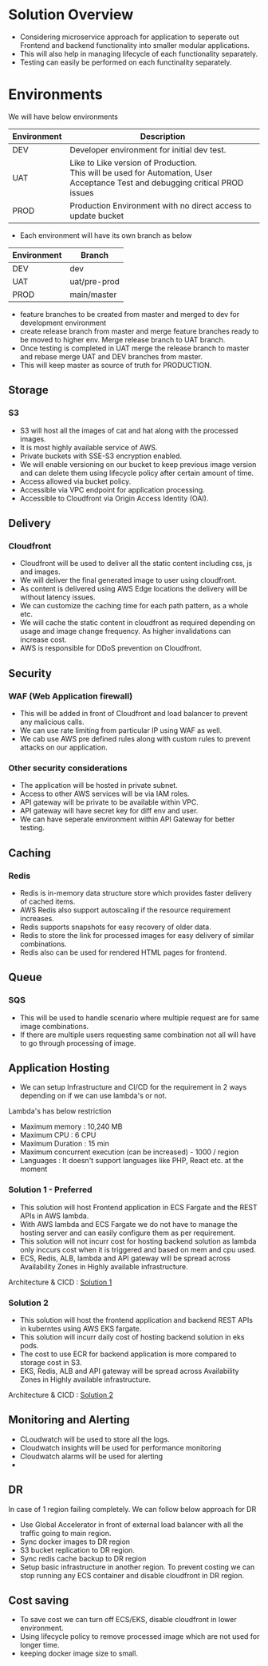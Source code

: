 # Solution Overview

- Considering microservice approach for application to seperate out Frontend and  backend functionality into smaller modular applications.
- This will also help in managing lifecycle of each functionality separately.
- Testing can easily be performed on each functinality separately.


# Environments
    
We will have below environments 

| Environment | Description |
| ----------- | ----------- |
| DEV         | Developer environment for initial dev test.  |
| UAT         |Like to Like version of Production. <br> This will be used for Automation, User Acceptance Test and debugging critical PROD issues        |
| PROD        | Production Environment with no direct access to update bucket    |

- Each environment will have its own branch as below

| Environment | Branch      |
| ----------- | ----------- |
| DEV         | dev         |
| UAT         | uat/pre-prod |
| PROD        | main/master |

- feature branches to be created from master and merged to dev for development environment
- create release branch from master and merge feature branches ready to be moved to higher env. Merge release branch to UAT branch.
- Once testing is completed in UAT merge the release branch to master and rebase merge UAT and DEV branches from master.
- This will keep master as source of truth for PRODUCTION.

## Storage
### S3
- S3 will host all the images of cat and hat along with the processed images.
- It is most highly available service of AWS.
- Private buckets with SSE-S3 encryption enabled.
- We will enable versioning on our bucket to keep previous image version and can delete them using lifecycle policy after certain amount of time.
- Access allowed via bucket policy.
- Accessible via VPC endpoint for application processing.
- Accessible to Cloudfront via Origin Access Identity (OAI).
    
## Delivery
### Cloudfront
- Cloudfront will be used to deliver all the static content including css, js and images.
- We will deliver the final generated image to user using cloudfront.
- As content is delivered using AWS Edge locations the delivery will be without latency issues.
- We can customize the caching time for each path pattern, as a whole etc.
- We will cache the static content in cloudfront as required depending on usage and image change frequency. As higher invalidations can increase cost.
- AWS is responsible for DDoS prevention on Cloudfront.


## Security 
### WAF (Web Application firewall)
- This will be added in front of Cloudfront and load balancer to prevent any malicious calls.
- We can use rate limiting from particular IP using WAF as well.
- We cab use AWS pre defined rules along with custom rules to prevent attacks on our application.

### Other security considerations 
- The application will be hosted in private subnet.
- Access to other AWS services will be via IAM roles.
- API gateway will be private to be available within VPC. 
- API gateway will have secret key for diff env and user.
- We can have seperate environment within API Gateway for better testing.


## Caching
### Redis
- Redis is in-memory data structure store which provides faster delivery of cached items. 
- AWS Redis also support autoscaling if the resource requirement increases. 
- Redis supports snapshots for easy recovery of older data.
- Redis to store the link for processed images for easy delivery of similar combinations. 
- Redis also can be used for rendered HTML pages for frontend.

## Queue
### SQS
- This will be used to handle scenario where multiple request are for same image combinations.
- If there are multiple users requesting same combination not all will have to go through processing of image. 


## Application Hosting

- We can setup Infrastructure and CI/CD for the requirement in 2 ways depending on if we can use lambda's or not. 

Lambda's has below restriction
- Maximum memory : 10,240 MB
- Maximum CPU : 6 CPU
- Maximum Duration : 15 min
- Maximum concurrent execution (can be increased) - 1000 / region
- Languages : It doesn't support languages like PHP, React etc. at the moment 


### Solution 1 - Preferred
- This solution will host Frontend application in ECS Fargate and the REST APIs in AWS lambda.
- With AWS lambda and ECS Fargate we do not have to manage the hosting server and can easily configure them as per requirement.
- This solution will not incurr cost for hosting backend solution as lambda only inccurs cost when it is triggered and based on mem and cpu used. 
- ECS, Redis, ALB, lambda and API gateway will be spread across Availability Zones in Highly available infrastructure. 

Architecture & CICD : [Solution 1](../solution-1 "Solution 1")


### Solution 2
- This solution will host the frontend application and backend REST APIs in kuberntes using AWS EKS fargate.
- This solution will incurr daily cost of hosting backend solution in eks pods.
- The cost to use ECR for backend application is more compared to storage cost in S3. 
- EKS, Redis, ALB and API gateway will be spread across Availability Zones in Highly available infrastructure.

Architecture & CICD : [Solution 2](../solution-2 "Solution 2")

## Monitoring and Alerting
- CLoudwatch will be used to store all the logs. 
- Cloudwatch insights will be used for performance monitoring
- Cloudwatch alarms will be used for alerting
- 
## DR

In case of 1 region failing completely. We can follow below approach for DR
- Use Global Accelerator in front of external load balancer with all the traffic going to main region.
- Sync docker images  to DR region
- S3 bucket replication to DR region. 
- Sync redis cache backup to DR region
- Setup basic infrastructure in another region. To prevent costing we can stop running any ECS container and disable cloudfront in DR region.


## Cost saving
- To save cost we can turn off ECS/EKS, disable cloudfront in lower environment. 
- Using lifecycle policy to remove processed image which are not used for longer time.
- keeping docker image size to small. 
